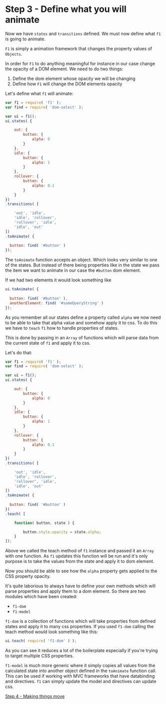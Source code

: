 # Step 3 - Define what you will animate

Now we have `states` and `transitions` defined. We must now define what `f1` is going to animate.

`F1` is simply a animation framework that changes the property values of `Objects`. 

In order for `F1` to do anything meaningful for instance in our case change the opacity of a DOM element. We need to do two things:

1. Define the dom element whose opacity we will be changing
2. Define how `F1` will change the DOM elements opacity

Let's define what `f1` will animate:

```javascript
var f1 = require( 'f1' );
var find = require( 'dom-select' );

var ui = f1();
ui.states( {

    out: {
        button: {
            alpha: 0
        }
    },
    idle: {
        button: {
            alpha: 1    
        }
    },
    rollover: {
        button: {
            alpha: 0.1
        }
    }
})
.transitions( [

    'out', 'idle',
    'idle', 'rollover',
    'rollover', 'idle',
    'idle', 'out'
])
.toAnimate( {
  
  button: find( '#button' )
});
```

The `toAnimate` function accepts an object. Which looks very similar to one of the states. But instead of there being properties like in the state we pass the item we want to animate in our case the `#button` dom element.

If we had two elements it would look something like

```javascript
ui.toAnimate( {
  
  button: find( '#button' ),
  anotherElement: find( '#someQueryString' )
});
```

As you remember all our states define a property called `alpha` we now need to be able to take that alpha value and somehow apply it to css. To do this we have to `teach` `f1` how to handle properties of states.

This is done by passing in an `Array` of functions which will parse data from the current state of `f1` and apply it to css.

Let's do that:
```javascript
var f1 = require( 'f1' );
var find = require( 'dom-select' );

var ui = f1();
ui.states( {

    out: {
        button: {
            alpha: 0
        }
    },
    idle: {
        button: {
            alpha: 1    
        }
    },
    rollover: {
        button: {
            alpha: 0.1
        }
    }
})
.transitions( [

    'out', 'idle',
    'idle', 'rollover',
    'rollover', 'idle',
    'idle', 'out'
])
.toAnimate( {
  
  button: find( '#button' )
})
.teach( [

    function( button, state ) {

        button.style.opacity = state.alpha;
    }
]);
```

Above we called the teach method of `f1` instance and passed it an `Array` with one function. As `f1` updates this function will be run and it's only purpose is to take the values from the state and apply it to dom element. 

Now you should be able to see how the `alpha` property gets applied to the CSS property opacity.

It's quite laborious to always have to define your own methods which will parse properties and apply them to a dom element. So there are two modules which have been created:

- `f1-dom`
- `f1-model`

`f1-dom` is a collection of functions which will take properties from defined states and apply it to many css properties. If you used `f1-dom` calling the teach method would look something like this:

```javascript
ui.teach( require( 'f1-dom' ) );
```

As you can see it reduces a lot of the boilerplate especially if you're trying to target multiple CSS properties.

`f1-model` is much more generic where it simply copies all values from the calculated state into another object defined in the `toAnimate` function call. This can be used if working with MVC frameworks that have databinding and directives. `f1` can simply update the model and directives can update css.

[Step 4 - Making things move](step4.md)